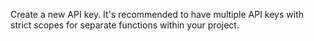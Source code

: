 Create a new API key. It's recommended to have multiple API keys with strict scopes for separate functions within your project.